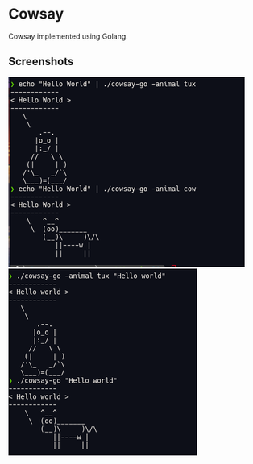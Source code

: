 # Cowsay

Cowsay implemented using Golang.


## Screenshots

![](https://raw.githubusercontent.com/jSierraB3991/cowsay-go/main/screenshot/screenshot-echo.png)
![](https://raw.githubusercontent.com/jSierraB3991/cowsay-go/main/screenshot/screenshot-parameter.png)
